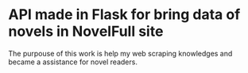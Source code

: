 # API made in Flask for bring data of novels in NovelFull site

The purpouse of this work is help my web scraping knowledges and became a assistance for novel readers.
